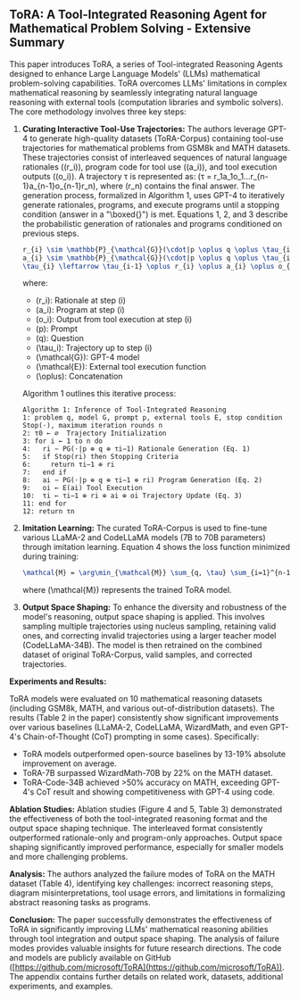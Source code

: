 ## ToRA: A Tool-Integrated Reasoning Agent for Mathematical Problem Solving - Extensive Summary

This paper introduces ToRA, a series of Tool-integrated Reasoning Agents designed to enhance Large Language Models' (LLMs) mathematical problem-solving capabilities.  ToRA overcomes LLMs' limitations in complex mathematical reasoning by seamlessly integrating natural language reasoning with external tools (computation libraries and symbolic solvers). The core methodology involves three key steps:

1. **Curating Interactive Tool-Use Trajectories:**  The authors leverage GPT-4 to generate high-quality datasets (ToRA-Corpus) containing tool-use trajectories for mathematical problems from GSM8k and MATH datasets.  These trajectories consist of interleaved sequences of natural language rationales (\(r_i\)), program code for tool use (\(a_i\)), and tool execution outputs (\(o_i\)). A trajectory τ is represented as:  \(τ = r_1a_1o_1...r_{n-1}a_{n-1}o_{n-1}r_n\), where \(r_n\) contains the final answer. The generation process, formalized in Algorithm 1, uses GPT-4 to iteratively generate rationales, programs, and execute programs until a stopping condition (answer in a "\boxed{}") is met.  Equations 1, 2, and 3 describe the probabilistic generation of rationales and programs conditioned on previous steps.

   ```latex
   r_{i} \sim \mathbb{P}_{\mathcal{G}}(\cdot|p \oplus q \oplus \tau_{i-1}) \tag{1} \\
   a_{i} \sim \mathbb{P}_{\mathcal{G}}(\cdot|p \oplus q \oplus \tau_{i-1} \oplus r_{i}) \tag{2} \\
   \tau_{i} \leftarrow \tau_{i-1} \oplus r_{i} \oplus a_{i} \oplus o_{i} \tag{3}
   ```
   where:
    * \(r_i\): Rationale at step \(i\)
    * \(a_i\): Program at step \(i\)
    * \(o_i\): Output from tool execution at step \(i\)
    * \(p\): Prompt
    * \(q\): Question
    * \(\tau_i\): Trajectory up to step \(i\)
    * \(\mathcal{G}\): GPT-4 model
    * \(\mathcal{E}\): External tool execution function
    * \(\oplus\): Concatenation

   Algorithm 1 outlines this iterative process:

   ```
   Algorithm 1: Inference of Tool-Integrated Reasoning
   1: problem q, model G, prompt p, external tools E, stop condition Stop(⋅), maximum iteration rounds n
   2: τ0 ← ∅  Trajectory Initialization
   3: for i ← 1 to n do
   4:   ri ∼ PG(⋅|p ⊕ q ⊕ τi−1) Rationale Generation (Eq. 1)
   5:   if Stop(ri) then Stopping Criteria
   6:     return τi−1 ⊕ ri
   7:   end if
   8:   ai ∼ PG(⋅|p ⊕ q ⊕ τi−1 ⊕ ri) Program Generation (Eq. 2)
   9:   oi ← E(ai) Tool Execution
   10:  τi ← τi−1 ⊕ ri ⊕ ai ⊕ oi Trajectory Update (Eq. 3)
   11: end for
   12: return τn
   ```

2. **Imitation Learning:**  The curated ToRA-Corpus is used to fine-tune various LLaMA-2 and CodeLLaMA models (7B to 70B parameters) through imitation learning.  Equation 4 shows the loss function minimized during training:

   ```latex
   \mathcal{M} = \arg\min_{\mathcal{M}} \sum_{q, \tau} \sum_{i=1}^{n-1} -\log \mathbb{P}_{\mathcal{M}}(r_{i+1}a_{i+1}|q, r_1...o_i) \tag{4}
   ```
   where \(\mathcal{M}\) represents the trained ToRA model.

3. **Output Space Shaping:** To enhance the diversity and robustness of the model's reasoning, output space shaping is applied.  This involves sampling multiple trajectories using nucleus sampling, retaining valid ones, and correcting invalid trajectories using a larger teacher model (CodeLLaMA-34B).  The model is then retrained on the combined dataset of original ToRA-Corpus, valid samples, and corrected trajectories.


**Experiments and Results:**

ToRA models were evaluated on 10 mathematical reasoning datasets (including GSM8k, MATH, and various out-of-distribution datasets).  The results (Table 2 in the paper) consistently show significant improvements over various baselines (LLaMA-2, CodeLLaMA, WizardMath, and even GPT-4's Chain-of-Thought (CoT) prompting in some cases).  Specifically:

* ToRA models outperformed open-source baselines by 13-19% absolute improvement on average.
* ToRA-7B surpassed WizardMath-70B by 22% on the MATH dataset.
* ToRA-Code-34B achieved >50% accuracy on MATH, exceeding GPT-4's CoT result and showing competitiveness with GPT-4 using code.

**Ablation Studies:** Ablation studies (Figure 4 and 5, Table 3) demonstrated the effectiveness of both the tool-integrated reasoning format and the output space shaping technique.  The interleaved format consistently outperformed rationale-only and program-only approaches. Output space shaping significantly improved performance, especially for smaller models and more challenging problems.

**Analysis:** The authors analyzed the failure modes of ToRA on the MATH dataset (Table 4), identifying key challenges:  incorrect reasoning steps, diagram misinterpretations, tool usage errors, and limitations in formalizing abstract reasoning tasks as programs.

**Conclusion:**  The paper successfully demonstrates the effectiveness of ToRA in significantly improving LLMs' mathematical reasoning abilities through tool integration and output space shaping. The analysis of failure modes provides valuable insights for future research directions.  The code and models are publicly available on GitHub ([https://github.com/microsoft/ToRA](https://github.com/microsoft/ToRA)).  The appendix contains further details on related work, datasets, additional experiments, and examples.
